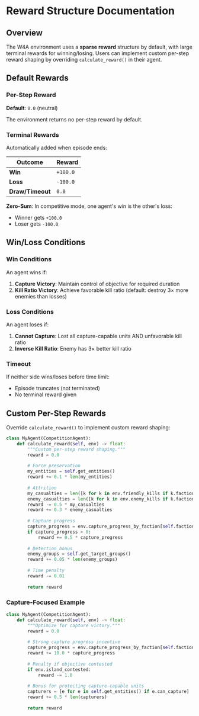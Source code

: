 # Reward Structure Documentation

## Overview

The W4A environment uses a **sparse reward** structure by default, with large terminal rewards for winning/losing. Users can implement custom per-step reward shaping by overriding `calculate_reward()` in their agent.

## Default Rewards

### Per-Step Reward
**Default**: `0.0` (neutral)

The environment returns no per-step reward by default.

### Terminal Rewards
Automatically added when episode ends:

| Outcome | Reward |
|---------|--------|
| **Win** | `+100.0` |
| **Loss** | `-100.0` |
| **Draw/Timeout** | `0.0` |

**Zero-Sum**: In competitive mode, one agent's win is the other's loss:
- Winner gets `+100.0`
- Loser gets `-100.0`

## Win/Loss Conditions

### Win Conditions
An agent wins if:
1. **Capture Victory**: Maintain control of objective for required duration
2. **Kill Ratio Victory**: Achieve favorable kill ratio (default: destroy 3× more enemies than losses)

### Loss Conditions  
An agent loses if:
1. **Cannot Capture**: Lost all capture-capable units AND unfavorable kill ratio
2. **Inverse Kill Ratio**: Enemy has 3× better kill ratio

### Timeout
If neither side wins/loses before time limit:
- Episode truncates (not terminated)
- No terminal reward given

## Custom Per-Step Rewards

Override `calculate_reward()` to implement custom reward shaping:

```python
class MyAgent(CompetitionAgent):
    def calculate_reward(self, env) -> float:
        """Custom per-step reward shaping."""
        reward = 0.0
        
        # Force preservation
        my_entities = self.get_entities()
        reward += 0.1 * len(my_entities)
        
        # Attrition
        my_casualties = len([k for k in env.friendly_kills if k.faction == self.faction])
        enemy_casualties = len([k for k in env.enemy_kills if k.faction != self.faction])
        reward -= 0.5 * my_casualties
        reward += 0.3 * enemy_casualties
        
        # Capture progress
        capture_progress = env.capture_progress_by_faction[self.faction]
        if capture_progress > 0:
            reward += 0.5 * capture_progress
        
        # Detection bonus
        enemy_groups = self.get_target_groups()
        reward += 0.05 * len(enemy_groups)
        
        # Time penalty
        reward -= 0.01
        
        return reward
```

### Capture-Focused Example

```python
class MyAgent(CompetitionAgent):
    def calculate_reward(self, env) -> float:
        """Optimize for capture victory."""
        reward = 0.0
        
        # Strong capture progress incentive
        capture_progress = env.capture_progress_by_faction[self.faction] / env.config.capture_required_seconds
        reward += 10.0 * capture_progress
        
        # Penalty if objective contested
        if env.island_contested:
            reward -= 1.0
        
        # Bonus for protecting capture-capable units
        capturers = [e for e in self.get_entities() if e.can_capture]
        reward += 0.5 * len(capturers)
        
        return reward
```
